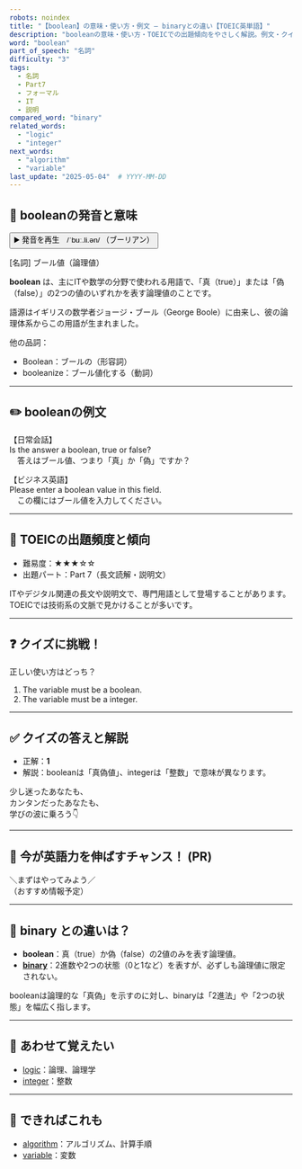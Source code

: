 ```yaml
---
robots: noindex
title: "【boolean】の意味・使い方・例文 ― binaryとの違い【TOEIC英単語】"
description: "booleanの意味・使い方・TOEICでの出題傾向をやさしく解説。例文・クイズ付きでbinaryとの違いもわかりやすく学べます。"
word: "boolean"
part_of_speech: "名詞"
difficulty: "3"
tags:
  - 名詞
  - Part7
  - フォーマル
  - IT
  - 説明
compared_word: "binary"
related_words:
  - "logic"
  - "integer"
next_words:
  - "algorithm"
  - "variable"
last_update: "2025-05-04"  # YYYY-MM-DD
---
```


## 🔰 booleanの発音と意味

<button class="play-audio" onclick="playTTS('boolean')">
  <span class="play-audio-main">
    ▶️ 発音を再生　/ˈbuː.li.ən/
  </span>
  <span class="play-audio-sub">
    （ブーリアン）
  </span>
</button>

[名詞] ブール値（論理値）

**boolean** は、主にITや数学の分野で使われる用語で、「真（true）」または「偽（false）」の2つの値のいずれかを表す論理値のことです。

語源はイギリスの数学者ジョージ・ブール（George Boole）に由来し、彼の論理体系からこの用語が生まれました。

他の品詞：  
- Boolean：ブールの（形容詞）
- booleanize：ブール値化する（動詞）

---

## ✏️ booleanの例文

【日常会話】  
Is the answer a boolean, true or false?  
　答えはブール値、つまり「真」か「偽」ですか？

【ビジネス英語】  
Please enter a boolean value in this field.  
　この欄にはブール値を入力してください。

---

## 🎯 TOEICの出題頻度と傾向

- 難易度：★★★☆☆
- 出題パート：Part 7（長文読解・説明文）

ITやデジタル関連の長文や説明文で、専門用語として登場することがあります。TOEICでは技術系の文脈で見かけることが多いです。

---

## ❓ クイズに挑戦！

正しい使い方はどっち？

1. The variable must be a boolean.  
2. The variable must be a integer.

---

## ✅ クイズの答えと解説

- 正解：**1**
- 解説：booleanは「真偽値」、integerは「整数」で意味が異なります。

少し迷ったあなたも、  
カンタンだったあなたも、  
学びの波に乗ろう👇️

---

## 🚀 今が英語力を伸ばすチャンス！ (PR)

<div class="info-center">
＼まずはやってみよう／<br>  
（おすすめ情報予定）
</div>

---

## 🤔  binary との違いは？

- **boolean**：真（true）か偽（false）の2値のみを表す論理値。
- **[binary](/binary)**：2進数や2つの状態（0と1など）を表すが、必ずしも論理値に限定されない。

booleanは論理的な「真偽」を示すのに対し、binaryは「2進法」や「2つの状態」を幅広く指します。

---

## 🧩 あわせて覚えたい

- [logic](/logic)：論理、論理学
- [integer](/integer)：整数

---

## 📖 できればこれも

- [algorithm](/algorithm)：アルゴリズム、計算手順
- [variable](/variable)：変数

<!-- cvid: aid01_bid08 -->
